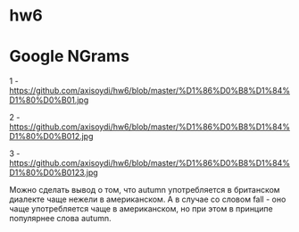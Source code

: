 # hw6
Google NGrams
=============
1 - https://github.com/axisoydi/hw6/blob/master/%D1%86%D0%B8%D1%84%D1%80%D0%B01.jpg

2 -  https://github.com/axisoydi/hw6/blob/master/%D1%86%D0%B8%D1%84%D1%80%D0%B012.jpg

3 - https://github.com/axisoydi/hw6/blob/master/%D1%86%D0%B8%D1%84%D1%80%D0%B0123.jpg

Можно сделать вывод о том, что autumn употребляется в британском диалекте чаще нежели в американском. А в случае со словом fall -
оно чаще употребляется чаще в американском, но при этом в принципе популярнее слова autumn.
